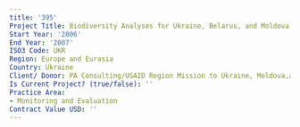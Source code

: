 ```yaml
---
title: '395'
Project Title: Biodiversity Analyses for Ukraine, Belarus, and Moldova
Start Year: '2006'
End Year: '2007'
ISO3 Code: UKR
Region: Europe and Eurasia
Country: Ukraine
Client/ Donor: PA Consulting/USAID Region Mission to Ukraine, Moldova,and Belarus
Is Current Project? (true/false): ''
Practice Area:
- Monitoring and Evaluation
Contract Value USD: ''
---
```


